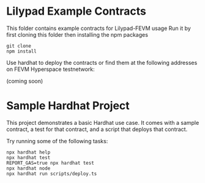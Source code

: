 # Lilypad Example Contracts

This folder contains example contracts for Lilypad-FEVM usage
Run it by first cloning this folder then installing the npm packages

```
git clone
npm install
```

Use hardhat to deploy the contracts or find them at the following addresses on FEVM Hyperspace testnetwork:

(coming soon)

# Sample Hardhat Project

This project demonstrates a basic Hardhat use case. It comes with a sample contract, a test for that contract, and a script that deploys that contract.

Try running some of the following tasks:

```shell
npx hardhat help
npx hardhat test
REPORT_GAS=true npx hardhat test
npx hardhat node
npx hardhat run scripts/deploy.ts
```
